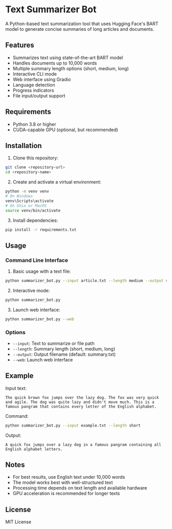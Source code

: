 # Text Summarizer Bot

A Python-based text summarization tool that uses Hugging Face's BART model to generate concise summaries of long articles and documents.

## Features

- Summarizes text using state-of-the-art BART model
- Handles documents up to 10,000 words
- Multiple summary length options (short, medium, long)
- Interactive CLI mode
- Web interface using Gradio
- Language detection
- Progress indicators
- File input/output support

## Requirements

- Python 3.8 or higher
- CUDA-capable GPU (optional, but recommended)

## Installation

1. Clone this repository:
```bash
git clone <repository-url>
cd <repository-name>
```

2. Create and activate a virtual environment:
```bash
python -m venv venv
# On Windows
venv\Scripts\activate
# On Unix or MacOS
source venv/bin/activate
```

3. Install dependencies:
```bash
pip install -r requirements.txt
```

## Usage

### Command Line Interface

1. Basic usage with a text file:
```bash
python summarizer_bot.py --input article.txt --length medium --output summary.txt
```

2. Interactive mode:
```bash
python summarizer_bot.py
```

3. Launch web interface:
```bash
python summarizer_bot.py --web
```

### Options

- `--input`: Text to summarize or file path
- `--length`: Summary length (short, medium, long)
- `--output`: Output filename (default: summary.txt)
- `--web`: Launch web interface

## Example

Input text:
```
The quick brown fox jumps over the lazy dog. The fox was very quick and agile. The dog was quite lazy and didn't move much. This is a famous pangram that contains every letter of the English alphabet.
```

Command:
```bash
python summarizer_bot.py --input example.txt --length short
```

Output:
```
A quick fox jumps over a lazy dog in a famous pangram containing all English alphabet letters.
```

## Notes

- For best results, use English text under 10,000 words
- The model works best with well-structured text
- Processing time depends on text length and available hardware
- GPU acceleration is recommended for longer texts

## License

MIT License 